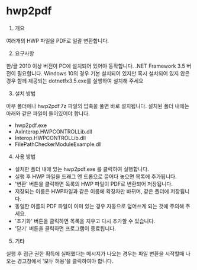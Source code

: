 # hwp2pdf

1. 개요

여러개의 HWP 파일을 PDF로 일괄 변환합니다.

2. 요구사항

한/글 2010 이상 버전이 PC에 설치되어 있어야 동작합니다.
.NET Framework 3.5 버전이 필요합니다.
Windows 10의 경우 기본 설치되어 있지만 혹시 설치되어 있지 않은 경우
함께 제공되는 dotnetfx3.5.exe를 실행하여 설치해 주세요

3. 설치 방법

아무 폴더에나 hwp2pdf.7z 파일의 압축을 풀면 바로 설치됩니다.
설치된 폴더 내에는 아래와 같은 파일이 들어있어야 합니다.

- hwp2pdf.exe
- AxInterop.HWPCONTROLLib.dll
- Interop.HWPCONTROLLib.dll
- FilePathCheckerModuleExample.dll

4. 사용 방법

- 설치한 폴더 내에 있는 hwp2pdf.exe 를 클릭하여 실행합니다.
- 실행 후 HWP 파일을 드래그 앤 드롭으로 끌어다 놓으면 목록에 추가됩니다.
- '변환' 버튼을 클릭하면 목록의 HWP 파일이 PDF로 변환되어 저장됩니다.
- 저장되는 이름은 HWP파일과 같은 이름에 확장자만 바뀌며, 같은 폴더에 저장됩니다.
- 동일한 이름의 PDF 파일이 이미 있는 경우 자동으로 덮어쓰게 되는 것에 주의해 주세요.
- '초기화' 버튼을 클릭하면 목록을 지우고 다시 추가할 수 있습니다.
- '닫기' 버튼을 클릭하면 프로그램이 종료됩니다.

5. 기타

실행 후 접근 권한 획득에 실패했다는 메시지가 나오는 경우는
파일 변환을 시작할때 나오는 경고창에서 '모두 허용'을 클릭하여야 합니다.
